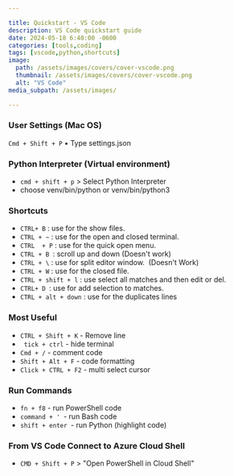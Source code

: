```yaml
---

title: Quickstart - VS Code
description: VS Code quickstart guide
date: 2024-05-18 6:40:00 -0600
categories: [tools,coding]
tags: [vscode,python,shortcuts]
image:
  path: /assets/images/covers/cover-vscode.png
  thumbnail: /assets/images/covers/cover-vscode.png
  alt: "VS Code"
media_subpath: /assets/images/

---
```



### User Settings (Mac OS)

`Cmd + Shift + P`
• Type settings.json

### Python Interpreter (Virtual environment)

- `cmd + shift + p` > Select Python Interpreter 
- choose venv/bin/python or venv/bin/python3

### Shortcuts

- `CTRL+ B` : use for the show files.
- `CTRL + ~` : use for the open and closed terminal.
- ``CTRL  + P`` : use for the quick open menu.
- ``CTRL + B ``: scroll up and down (Doesn't work)
- ``CTRL + \`` : use for split editor window.  (Doesn't Work)
- ``CTRL + W`` : use for the closed file.
- ``CTRL + shift + l`` : use select all matches and then edit or del.
- ``CTRL+ D ``: use for add selection to matches.
- ``CTRL + alt + down`` : use for the duplicates lines

### Most Useful

- `CTRL + Shift + K` - Remove line
- ` tick + ctrl` - hide terminal
- `Cmd + /` - comment code
- `Shift + Alt + F` - code formatting
- `Click + CTRL + F2` - multi select cursor

### Run Commands

- `fn + f8` - run PowerShell code
- `command + ' `- run Bash code
- `shift + enter `- run Python (highlight code)

### From VS Code Connect to Azure Cloud Shell

- `CMD + Shift + P` >  "Open PowerShell in Cloud Shell"
